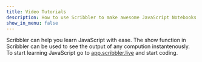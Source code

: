 ```yaml
---
title: Video Tutorials
description: How to use Scribbler to make awesome JavaScript Notebooks
show_in_menu: false
---
```

Scribbler can help you learn JavaScript with ease. The show function in Scribbler can be used to see the output of any compution instantenously. 
To start learning JavaScript go to [app.scribbler.live](https://app.scribbler.live) and start coding.
